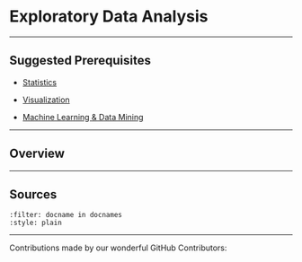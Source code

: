 # Exploratory Data Analysis

---

## Suggested Prerequisites

- [Statistics](https://makeuseofdata.com/mathematical_topics/statistics/index.html)

- [Visualization](https://makeuseofdata/visualization/index.html)

- [Machine Learning & Data Mining](https://makeuseofdata.com/machine_learning_and_data_mining/index.html)

---

## Overview

---

## Sources

```{bibliography} references.bib
:filter: docname in docnames
:style: plain
```

---

Contributions made by our wonderful GitHub Contributors: 